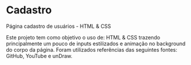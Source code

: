 # Cadastro
Página cadastro de usuários - HTML &amp; CSS

Este projeto tem como objetivo o uso de: HTML & CSS trazendo principalmente um pouco de inputs estilizados e animação no background do corpo da página. 
Foram utilizados referências das seguintes fontes: GitHub, YouTube e unDraw.
